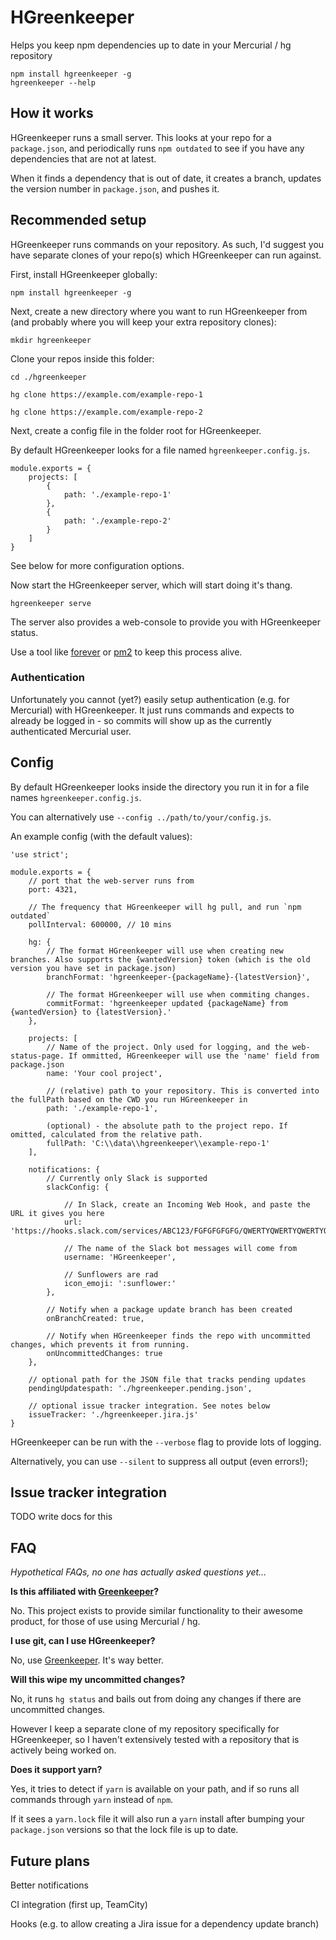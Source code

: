 # HGreenkeeper
Helps you keep npm dependencies up to date in your Mercurial / hg repository

```
npm install hgreenkeeper -g
hgreenkeeper --help
```

## How it works
HGreenkeeper runs a small server. This looks at your repo for a `package.json`, and periodically runs `npm outdated` to see if you have any dependencies that are not at latest.

When it finds a dependency that is out of date, it creates a branch, updates the version number in `package.json`, and pushes it.

## Recommended setup
HGreenkeeper runs commands on your repository. As such, I'd suggest you have separate clones of your repo(s) which HGreenkeeper can run against.

First, install HGreenkeeper globally:

`npm install hgreenkeeper -g`

Next, create a new directory where you want to run HGreenkeeper from (and probably where you will keep your extra repository clones):

`mkdir hgreenkeeper`

Clone your repos inside this folder:

`cd ./hgreenkeeper`

`hg clone https://example.com/example-repo-1`

`hg clone https://example.com/example-repo-2`

Next, create a config file in the folder root for HGreenkeeper.

By default HGreenkeeper looks for a file named `hgreenkeeper.config.js`.

```
module.exports = {
    projects: [
        {
            path: './example-repo-1'
        },
        {
            path: './example-repo-2'
        }
    ]
}
```
See below for more configuration options.

Now start the HGreenkeeper server, which will start doing it's thang.

`hgreenkeeper serve`

The server also provides a web-console to provide you with HGreenkeeper status.

Use a tool like [forever](https://github.com/foreverjs/forever) or [pm2](https://github.com/Unitech/pm2) to keep this process alive.

### Authentication
Unfortunately you cannot (yet?) easily setup authentication (e.g. for Mercurial) with HGreenkeeper. It just runs commands and expects to already be logged in - so commits will show up as the currently authenticated Mercurial user.

## Config

By default HGreenkeeper looks inside the directory you run it in for a file names `hgreenkeeper.config.js`.

You can alternatively use `--config ../path/to/your/config.js`.

An example config (with the default values):

```
'use strict';

module.exports = {
    // port that the web-server runs from
    port: 4321,
    
    // The frequency that HGreenkeeper will hg pull, and run `npm outdated`
    pollInterval: 600000, // 10 mins
    
    hg: {
        // The format HGreenkeeper will use when creating new branches. Also supports the {wantedVersion} token (which is the old version you have set in package.json)
        branchFormat: 'hgreenkeeper-{packageName}-{latestVersion}',
        
        // The format HGreenkeeper will use when commiting changes.
        commitFormat: 'hgreenkeeper updated {packageName} from {wantedVersion} to {latestVersion}.'
    },
    
    projects: [
        // Name of the project. Only used for logging, and the web-status-page. If ommitted, HGreenkeeper will use the 'name' field from package.json
        name: 'Your cool project',
        
        // (relative) path to your repository. This is converted into the fullPath based on the CWD you run HGreenkeeper in
        path: './example-repo-1',
        
        (optional) - the absolute path to the project repo. If omitted, calculated from the relative path.
        fullPath: 'C:\\data\\hgreenkeeper\\example-repo-1'
    ],
    
    notifications: {
        // Currently only Slack is supported
        slackConfig: {
        
            // In Slack, create an Incoming Web Hook, and paste the URL it gives you here
            url: 'https://hooks.slack.com/services/ABC123/FGFGFGFGFG/QWERTYQWERTYQWERTYQWERTYQWERTY',
            
            // The name of the Slack bot messages will come from
            username: 'HGreenkeeper',
            
            // Sunflowers are rad
            icon_emoji: ':sunflower:'
        },
        
        // Notify when a package update branch has been created
        onBranchCreated: true,
        
        // Notify when HGreenkeeper finds the repo with uncommitted changes, which prevents it from running.
        onUncommittedChanges: true
    },
    
    // optional path for the JSON file that tracks pending updates
    pendingUpdatespath: './hgreenkeeper.pending.json',    
    
    // optional issue tracker integration. See notes below
    issueTracker: './hgreenkeeper.jira.js'
}
```

HGreenkeeper can be run with the `--verbose` flag to provide lots of logging.

Alternatively, you can use `--silent` to suppress all output (even errors!);

## Issue tracker integration

TODO write docs for this

## FAQ

*Hypothetical FAQs, no one has actually asked questions yet...*

**Is this affiliated with [Greenkeeper](https://greenkeeper.io/)?**

No. This project exists to provide similar functionality to their awesome product, for those of use using Mercurial / hg.

**I use git, can I use HGreenkeeper?**

No, use [Greenkeeper](https://greenkeeper.io/). It's way better.

**Will this wipe my uncommitted changes?**

No, it runs `hg status` and bails out from doing any changes if there are uncommitted changes.

However I keep a separate clone of my repository specifically for HGreenkeeper, so I haven't extensively tested with a repository that is actively being worked on.

**Does it support yarn?**

Yes, it tries to detect if `yarn` is available on your path, and if so runs all commands through `yarn` instead of `npm`.

If it sees a `yarn.lock` file it will also run a `yarn` install after bumping your `package.json` versions so that the lock file is up to date.

## Future plans
Better notifications

CI integration (first up, TeamCity)

Hooks (e.g. to allow creating a Jira issue for a dependency update branch)
